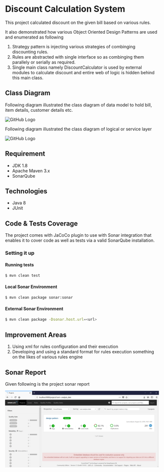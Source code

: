 # Discount Calculation System

This project calculated discount on the given bill based on various rules. 

It also demonstrated how various Object Oriented Design Patterns are used and enumerated as following
  1) Strategy pattern is injecting various strategies of combinging discounting rules.
  2) Rules are abstracted with single interface so as combinging them parallely or serially as required.
  3) Single main class namely DiscountCalculator is used by external modules to calculate discount and entire web of logic is hidden      behind this main class.

## Class Diagram
Following diagram illustrated the class diagram of data model to hold bill, item details, customer details etc.

![GitHub Logo](/class-diagram-2.png)


Following diagram illustrated the class diagram of logical or service layer

![GitHub Logo](/class-diagram-1.png)


## Requirement
  - JDK 1.8
  - Apache Maven 3.x
  - SonarQube

## Technologies
- Java 8
- JUnit

## Code & Tests Coverage
The project comes with JaCoCo plugin to use with Sonar integration that enables it to cover code as well as tests via a valid SonarQube installation. 

### Setting it up

#### Running tests
```sh
$ mvn clean test
```
#### Local Sonar Environment
```sh
$ mvn clean package sonar:sonar
```
#### External Sonar Environment
```sh
$ mvn clean package -Dsonar.host.url=<url>
```
## Improvement Areas
1) Using xml for rules configuration and their execution
2) Developing and using a standard format for rules execution something on the likes of various rules engine

## Sonar Report

Given following is the project sonar report

![GitHub Logo](/sonar-report.png)

